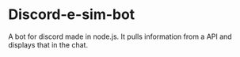 # Discord-e-sim-bot
A bot for discord made in node.js.  It pulls information from a API and displays that in the chat.
